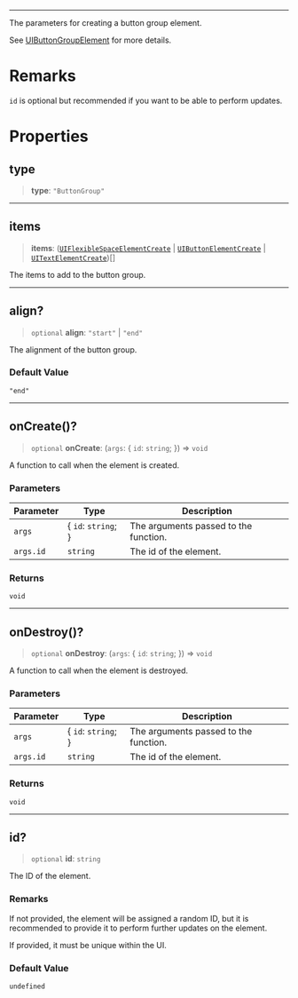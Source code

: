 ***

The parameters for creating a button group element.

See [UIButtonGroupElement](UIButtonGroupElement.md) for more details.

# Remarks

`id` is optional but recommended if you want to be able to perform updates.

# Properties

## type

> **type**: `"ButtonGroup"`

***

## items

> **items**: ([`UIFlexibleSpaceElementCreate`](UIFlexibleSpaceElementCreate.md) | [`UIButtonElementCreate`](UIButtonElementCreate.md) | [`UITextElementCreate`](UITextElementCreate.md))\[]

The items to add to the button group.

***

## align?

> `optional` **align**: `"start"` | `"end"`

The alignment of the button group.

### Default Value

`"end"`

***

## onCreate()?

> `optional` **onCreate**: (`args`: \{ `id`: `string`; }) => `void`

A function to call when the element is created.

### Parameters

| Parameter | Type                 | Description                           |
| --------- | -------------------- | ------------------------------------- |
| `args`    | \{ `id`: `string`; } | The arguments passed to the function. |
| `args.id` | `string`             | The id of the element.                |

### Returns

`void`

***

## onDestroy()?

> `optional` **onDestroy**: (`args`: \{ `id`: `string`; }) => `void`

A function to call when the element is destroyed.

### Parameters

| Parameter | Type                 | Description                           |
| --------- | -------------------- | ------------------------------------- |
| `args`    | \{ `id`: `string`; } | The arguments passed to the function. |
| `args.id` | `string`             | The id of the element.                |

### Returns

`void`

***

## id?

> `optional` **id**: `string`

The ID of the element.

### Remarks

If not provided, the element will be assigned a random ID, but it is recommended to provide it
to perform further updates on the element.

If provided, it must be unique within the UI.

### Default Value

`undefined`

